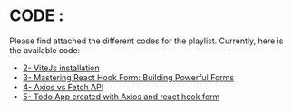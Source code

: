 # CODE :

Please find attached the different codes for the playlist.
Currently, here is the available code:
- [2- ViteJs installation](https://github.com/jamaoui/advanced_react_js/tree/2_vitejs_installation)
- [3- Mastering React Hook Form: Building Powerful Forms](https://github.com/jamaoui/advanced_react_js/tree/3_react_hook_form)
- [4- Axios vs Fetch API](https://github.com/jamaoui/advanced_react_js/tree/4_axios_vs_fetch_api)
- [5- Todo App created with Axios and react hook form](https://github.com/jamaoui/advanced_react_js/tree/5_axios_crud_app)

